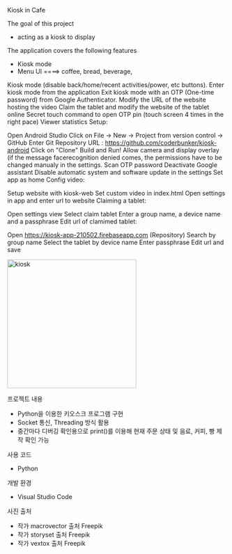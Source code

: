 Kiosk in Cafe

The goal of this project
- acting as a kiosk to display

The application covers the following features
- Kiosk mode
- Menu UI ====> coffee, bread, beverage, 

Kiosk mode (disable back/home/recent activities/power, etc buttons).
Enter kiosk mode from the application
Exit kiosk mode with an OTP (One-time password) from Google Authenticator.
Modify the URL of the website hosting the video
Claim the tablet and modify the website of the tablet online
Secret touch command to open OTP pin (touch screen 4 times in the right pace)
Viewer statistics
Setup:

Open Android Studio
Click on File -> New -> Project from version control -> GitHub
Enter Git Repository URL : https://github.com/coderbunker/kiosk-android
Click on "Clone"
Build and Run!
Allow camera and display overlay (if the message facerecognition denied comes, the permissions have to be changed manualy in the settings.
Scan OTP password
Deactivate Google assistant
Disable automatic system and software update in the settings
Set app as home
Config video:

Setup website with kiosk-web
Set custom video in index.html
Open settings in app and enter url to website
Claiming a tablet:

Open settings view
Select claim tablet
Enter a group name, a device name and a passphrase
Edit url of clamimed tablet:

Open https://kiosk-app-210502.firebaseapp.com (Repository)
Search by group name
Select the tablet by device name
Enter passphrase
Edit url and save




<img width="296" alt="kiosk" src="https://github.com/lee1234435/Transport/assets/133578714/932da754-6a3f-487e-bea2-132cd6986719">

프로젝트 내용
- Python을 이용한 키오스크 프로그램 구현
- Socket 통신, Threading 방식 활용
- 중간마다 디버깅 확인용으로 print()를 이용해 현재 주문 상태 및 음료, 커피, 빵 제작 확인 가능

사용 코드
- Python

개발 환경
- Visual Studio Code


사진 출처
- 작가 macrovector 출처 Freepik
- 작가 storyset 출처 Freepik
- 작가 vextox 출처 Freepik
